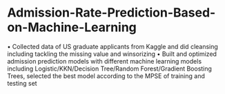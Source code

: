 # Admission-Rate-Prediction-Based-on-Machine-Learning
• Collected data of US graduate applicants from Kaggle and did cleansing including tackling the missing value and winsorizing • Built and optimized admission prediction models with different machine learning models including Logistic/KKN/Decision Tree/Random Forest/Gradient Boosting Trees, selected the best model according to the MPSE of training and testing set
